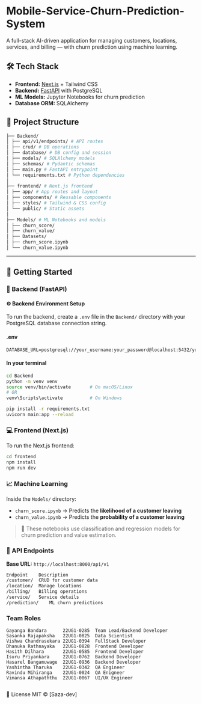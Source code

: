# Mobile-Service-Churn-Prediction-System

A full-stack AI-driven application for managing customers, locations, services, and billing — with churn prediction using machine learning.

## 🛠️ Tech Stack

- **Frontend:** [Next.js](https://nextjs.org/) + Tailwind CSS
- **Backend:** [FastAPI](https://fastapi.tiangolo.com/) with PostgreSQL
- **ML Models:** Jupyter Notebooks for churn prediction
- **Database ORM:** SQLAlchemy

## 📂 Project Structure
``` bash
├── Backend/
│ ├── api/v1/endpoints/ # API routes
│ ├── crud/ # DB operations
│ ├── database/ # DB config and session
│ ├── models/ # SQLAlchemy models
│ ├── schemas/ # Pydantic schemas
│ ├── main.py # FastAPI entrypoint
│ └── requirements.txt # Python dependencies
│
├── frontend/ # Next.js frontend
│ ├── app/ # App routes and layout
│ ├── components/ # Reusable components
│ ├── styles/ # Tailwind & CSS config
│ └── public/ # Static assets
│
├── Models/ # ML Notebooks and models
│ ├── churn_score/
│ ├── churn_value/
│ ├── Datasets/
│ ├── churn_score.ipynb
│ └── churn_value.ipynb
```

---

## 🚀 Getting Started

### 🔧 Backend (FastAPI)

#### ⚙️ Backend Environment Setup

To run the backend, create a `.env` file in the `Backend/` directory with your PostgreSQL database connection string.

#### .env

```env
DATABASE_URL=postgresql://your_username:your_password@localhost:5432/your_database_name
```
#### In your terminal

```bash
cd Backend
python -m venv venv
source venv/bin/activate       # On macOS/Linux
# OR
venv\Scripts\activate          # On Windows

pip install -r requirements.txt
uvicorn main:app --reload
```

### 💻 Frontend (Next.js)

To run the Next.js frontend:

```bash
cd frontend
npm install
npm run dev
```


### 📈 Machine Learning

Inside the `Models/` directory:

- `churn_score.ipynb` → Predicts the **likelihood of a customer leaving**
- `churn_value.ipynb` → Predicts the **probability of a customer leaving**

> 🧠 These notebooks use classification and regression models for churn prediction and value estimation.


### 📡 API Endpoints

**Base URL:** `http://localhost:8000/api/v1`
``` bash
Endpoint	Description
/customer/	CRUD for customer data
/location/	Manage locations
/billing/	Billing operations
/service/	Service details
/prediction/	ML churn predictions
```

### Team Roles
```
Gayanga Bandara      22UG1-0285  Team Lead/Backend Developer
Sasanka Rajapaksha   22UG1-0825  Data Scientist
Vishwa Chandrasekara 22UG1-0394  FullStack Developer
Dhanuka Rathnayaka   22UG1-0828  Frontend Developer
Hasith Dilhara       22UG1-0585  Frontend Developer
Isuru Priyankara     22UG1-0762  Backend Developer
Hasarel Bangamuwage  22UG1-0936  Backend Developer
Yashintha Tharuka    22UG1-0342  QA Engineer            
Ravindu Mihiranga    22UG1-0024  QA Enigneer
Vimansa Athapaththu  22UG1-0067  UI/UX Engineer
            
```


📄 License
MIT © [Saza-dev]
